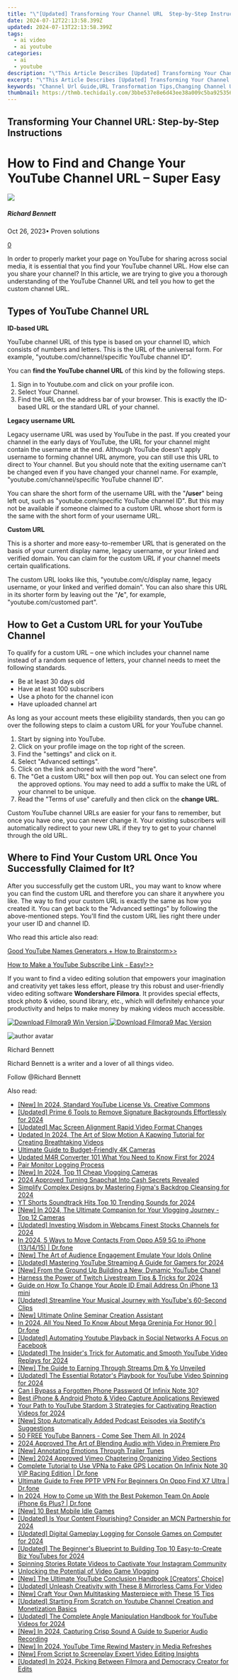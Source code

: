 ```yaml
---
title: "\"[Updated] Transforming Your Channel URL  Step-by-Step Instructions\""
date: 2024-07-12T22:13:58.399Z
updated: 2024-07-13T22:13:58.399Z
tags:
  - ai video
  - ai youtube
categories:
  - ai
  - youtube
description: "\"This Article Describes [Updated] Transforming Your Channel URL: Step-by-Step Instructions\""
excerpt: "\"This Article Describes [Updated] Transforming Your Channel URL: Step-by-Step Instructions\""
keywords: "Channel Url Guide,URL Transformation Tips,Changing Channel URL Steps,Optimize Channel Address,Streaming Platform URL Update,Reformat Channel Links,Channel URL Conversion Procedures"
thumbnail: https://thmb.techidaily.com/3bbe537e8e6d43ee38a009c5ba9253564dbe37ab479840f5e7760ebe6f9d088b.jpg
---
```


## Transforming Your Channel URL: Step-by-Step Instructions

# How to Find and Change Your YouTube Channel URL – Super Easy
![](https://images.wondershare.com/filmora/article-images/richard-bennett.jpg)

##### Richard Bennett

 Oct 26, 2023• Proven solutions

[0](#commentsBoxSeoTemplate)

In order to properly market your page on YouTube for sharing across social media, it is essential that you find your YouTube channel URL. How else can you share your channel? In this article, we are trying to give you a thorough understanding of the YouTube Channel URL and tell you how to get the custom channel URL.

## Types of YouTube Channel URL

**ID-based URL**

YouTube channel URL of this type is based on your channel ID, which consists of numbers and letters. This is the URL of the universal form. For example, "youtube.com/channel/specific YouTube channel ID".

You can **find the YouTube channel URL** of this kind by the following steps.

1. Sign in to Youtube.com and click on your profile icon.
2. Select Your Channel.
3. Find the URL on the address bar of your browser. This is exactly the ID-based URL or the standard URL of your channel.

**Legacy username URL**

Legacy username URL was used by YouTube in the past. If you created your channel in the early days of YouTube, the URL for your channel might contain the username at the end. Although YouTube doesn't apply username to forming channel URL anymore, you can still use this URL to direct to Your channel. But you should note that the exiting username can't be changed even if you have changed your channel name. For example, "youtube.com/channel/specific YouTube channel ID".

You can share the short form of the username URL with the "**/user**" being left out, such as "youtube.com/specific YouTube channel ID". But this may not be available if someone claimed to a custom URL whose short form is the same with the short form of your username URL.

**Custom URL**

This is a shorter and more easy-to-remember URL that is generated on the basis of your current display name, legacy username, or your linked and verified domain. You can claim for the custom URL if your channel meets certain qualifications.

The custom URL looks like this, "youtube.com/c/display name, legacy username, or your linked and verified domain". You can also share this URL in its shorter form by leaving out the "**/c**", for example, "youtube.com/customed part".

## **How to Get a Custom URL for your YouTube Channel**

To qualify for a custom URL – one which includes your channel name instead of a random sequence of letters, your channel needs to meet the following standards.

* Be at least 30 days old
* Have at least 100 subscribers
* Use a photo for the channel icon
* Have uploaded channel art

As long as your account meets these eligibility standards, then you can go over the following steps to claim a custom URL for your YouTube channel.

   1. Start by signing into YouTube.
   2. Click on your profile image on the top right of the screen.
   3. Find the "settings" and click on it.
   4. Select "Advanced settings".
   5. Click on the link anchored with the word "here".
   6. The "Get a custom URL" box will then pop out. You can select one from the approved options. You may need to add a suffix to make the URL of your channel to be unique.
   7. Read the "Terms of use" carefully and then click on the **change URL**.

Custom YouTube channel URLs are easier for your fans to remember, but once you have one, you can never change it. Your existing subscribers will automatically redirect to your new URL if they try to get to your channel through the old URL.

## Where to Find Your **Custom URL Once You Successfully Claimed for It?**

After you successfully get the custom URL, you may want to know where you can find the custom URL and therefore you can share it anywhere you like. The way to find your custom URL is exactly the same as how you created it. You can get back to the "Advanced settings" by following the above-mentioned steps. You'll find the custom URL lies right there under your user ID and channel ID.

Who read this article also read:

[Good YouTube Names Generators + How to Brainstorm>>](https://tools.techidaily.com/wondershare/filmora/download/)

[How to Make a YouTube Subscribe Link - Easy!>>](https://tools.techidaily.com/wondershare/filmora/download/)

If you want to find a video editing solution that empowers your imagination and creativity yet takes less effort, please try this robust and user-friendly video editing software **Wondershare Filmora**. It provides special effects, stock photo & video, sound library, etc., which will definitely enhance your productivity and helps to make money by making videos much accessible.

[![Download Filmora9 Win Version](https://images.wondershare.com/filmora/guide/download-btn-win.jpg) ](https://tools.techidaily.com/wondershare/filmora/download/) [![Download Filmora9 Mac Version](https://images.wondershare.com/filmora/guide/download-btn-mac.jpg) ](https://tools.techidaily.com/wondershare/filmora/download/)

![author avatar](https://images.wondershare.com/filmora/article-images/richard-bennett.jpg)

Richard Bennett

Richard Bennett is a writer and a lover of all things video.

Follow @Richard Bennett


<ins class="adsbygoogle"
     style="display:block"
     data-ad-format="autorelaxed"
     data-ad-client="ca-pub-7571918770474297"
     data-ad-slot="1223367746"></ins>



<ins class="adsbygoogle"
     style="display:block"
     data-ad-client="ca-pub-7571918770474297"
     data-ad-slot="8358498916"
     data-ad-format="auto"
     data-full-width-responsive="true"></ins>



<span class="atpl-alsoreadstyle">Also read:</span>
<div><ul>
<li><a href="https://youtube-tips.techidaily.com/n-2024-standard-youtube-license-vs-creative-commons/"><u>[New] In 2024, Standard YouTube License Vs. Creative Commons</u></a></li>
<li><a href="https://article-tips.techidaily.com/updated-prime-6-tools-to-remove-signature-backgrounds-effortlessly-for-2024/"><u>[Updated] Prime 6 Tools to Remove Signature Backgrounds Effortlessly for 2024</u></a></li>
<li><a href="https://youtube-tips.techidaily.com/ed-mac-screen-alignment-rapid-video-format-changes/"><u>[Updated] Mac Screen Alignment  Rapid Video Format Changes</u></a></li>
<li><a href="https://smart-video-editing.techidaily.com/updated-in-2024-the-art-of-slow-motion-a-kapwing-tutorial-for-creating-breathtaking-videos/"><u>Updated In 2024, The Art of Slow Motion A Kapwing Tutorial for Creating Breathtaking Videos</u></a></li>
<li><a href="https://extra-information.techidaily.com/ultimate-guide-to-budget-friendly-4k-cameras/"><u>Ultimate Guide to Budget-Friendly 4K Cameras</u></a></li>
<li><a href="https://smart-video-creator.techidaily.com/updated-m4r-converter-101-what-you-need-to-know-first-for-2024/"><u>Updated M4R Converter 101 What You Need to Know First for 2024</u></a></li>
<li><a href="https://video-screen-grab.techidaily.com/pair-monitor-logging-process/"><u>Pair Monitor Logging Process</u></a></li>
<li><a href="https://youtube-tips.techidaily.com/n-2024-top-11-cheap-vlogging-cameras/"><u>[New] In 2024, Top 11 Cheap Vlogging Cameras</u></a></li>
<li><a href="https://snapchat-videos.techidaily.com/2024-approved-turning-snapchat-into-cash-secrets-revealed/"><u>2024 Approved  Turning Snapchat Into Cash  Secrets Revealed</u></a></li>
<li><a href="https://fox-cloud.techidaily.com/simplify-complex-designs-by-mastering-figmas-backdrop-cleansing-for-2024/"><u>Simplify Complex Designs by Mastering Figma's Backdrop Cleansing for 2024</u></a></li>
<li><a href="https://youtube-tips.techidaily.com/orts-soundtrack-hits-top-10-trending-sounds-for-2024/"><u>YT Shorts Soundtrack Hits  Top 10 Trending Sounds for 2024</u></a></li>
<li><a href="https://youtube-tips.techidaily.com/n-2024-the-ultimate-companion-for-your-vlogging-journey-top-12-cameras/"><u>[New] In 2024, The Ultimate Companion for Your Vlogging Journey - Top 12 Cameras</u></a></li>
<li><a href="https://youtube-tips.techidaily.com/ed-investing-wisdom-in-webcams-finest-stocks-channels-for-2024/"><u>[Updated] Investing Wisdom in Webcams  Finest Stocks Channels for 2024</u></a></li>
<li><a href="https://android-transfer.techidaily.com/in-2024-5-ways-to-move-contacts-from-oppo-a59-5g-to-iphone-131415-drfone-by-drfone-transfer-from-android-transfer-from-android/"><u>In 2024, 5 Ways to Move Contacts From Oppo A59 5G to iPhone (13/14/15) | Dr.fone</u></a></li>
<li><a href="https://youtube-tips.techidaily.com/he-art-of-audience-engagement-emulate-your-idols-online/"><u>[New] The Art of Audience Engagement  Emulate Your Idols Online</u></a></li>
<li><a href="https://youtube-tips.techidaily.com/ed-mastering-youtube-streaming-a-guide-for-gamers-for-2024/"><u>[Updated] Mastering YouTube Streaming  A Guide for Gamers for 2024</u></a></li>
<li><a href="https://youtube-tips.techidaily.com/rom-the-ground-up-building-a-new-dynamic-youtube-chanel/"><u>[New] From the Ground Up  Building a New, Dynamic YouTube Chanel</u></a></li>
<li><a href="https://twitter-clips.techidaily.com/harness-the-power-of-twitch-livestream-tips-and-tricks-for-2024/"><u>Harness the Power of Twitch  Livestream Tips & Tricks for 2024</u></a></li>
<li><a href="https://ios-unlock.techidaily.com/guide-on-how-to-change-your-apple-id-email-address-on-iphone-13-mini-by-drfone-ios/"><u>Guide on How To Change Your Apple ID Email Address On iPhone 13 mini</u></a></li>
<li><a href="https://youtube-tips.techidaily.com/ed-streamline-your-musical-journey-with-youtubes-60-second-clips/"><u>[Updated] Streamline Your Musical Journey with YouTube's 60-Second Clips</u></a></li>
<li><a href="https://some-skills.techidaily.com/new-ultimate-online-seminar-creation-assistant/"><u>[New] Ultimate Online Seminar Creation Assistant</u></a></li>
<li><a href="https://pokemon-go-android.techidaily.com/in-2024-all-you-need-to-know-about-mega-greninja-for-honor-90-drfone-by-drfone-virtual-android/"><u>In 2024, All You Need To Know About Mega Greninja For Honor 90 | Dr.fone</u></a></li>
<li><a href="https://facebook-video-content.techidaily.com/updated-automating-youtube-playback-in-social-networks-a-focus-on-facebook/"><u>[Updated] Automating Youtube Playback in Social Networks  A Focus on Facebook</u></a></li>
<li><a href="https://youtube-tips.techidaily.com/ed-the-insiders-trick-for-automatic-and-smooth-youtube-video-replays-for-2024/"><u>[Updated] The Insider's Trick for Automatic and Smooth YouTube Video Replays for 2024</u></a></li>
<li><a href="https://youtube-tips.techidaily.com/he-guide-to-earning-through-streams-dm-and-yo-unveiled/"><u>[New] The Guide to Earning Through Streams  Dm & Yo Unveiled</u></a></li>
<li><a href="https://youtube-tips.techidaily.com/ed-the-essential-rotators-playbook-for-youtube-video-spinning-for-2024/"><u>[Updated] The Essential Rotator's Playbook for YouTube Video Spinning for 2024</u></a></li>
<li><a href="https://unlock-android.techidaily.com/can-i-bypass-a-forgotten-phone-password-of-infinix-note-30-by-drfone-android/"><u>Can I Bypass a Forgotten Phone Password Of Infinix Note 30?</u></a></li>
<li><a href="https://youtube-tips.techidaily.com/iphone-and-android-photo-and-video-capture-applications-reviewed/"><u>Best iPhone & Android Photo & Video Capture Applications Reviewed</u></a></li>
<li><a href="https://youtube-tips.techidaily.com/path-to-youtube-stardom-3-strategies-for-captivating-reaction-videos-for-2024/"><u>Your Path to YouTube Stardom  3 Strategies for Captivating Reaction Videos for 2024</u></a></li>
<li><a href="https://extra-approaches.techidaily.com/new-stop-automatically-added-podcast-episodes-via-spotifys-suggestions/"><u>[New] Stop Automatically Added Podcast Episodes via Spotify's Suggestions</u></a></li>
<li><a href="https://youtube-tips.techidaily.com/ee-youtube-banners-come-see-them-all-in-2024/"><u>50 FREE YouTube Banners - Come See Them All, In 2024</u></a></li>
<li><a href="https://some-guidance.techidaily.com/2024-approved-the-art-of-blending-audio-with-video-in-premiere-pro/"><u>2024 Approved  The Art of Blending Audio with Video in Premiere Pro</u></a></li>
<li><a href="https://extra-hints.techidaily.com/new-annotating-emotions-through-trailer-tunes/"><u>[New] Annotating Emotions Through Trailer Tunes</u></a></li>
<li><a href="https://vimeo-videos.techidaily.com/new-2024-approved-vimeo-chaptering-organizing-video-sections/"><u>[New] 2024 Approved  Vimeo Chaptering  Organizing Video Sections</u></a></li>
<li><a href="https://fake-location.techidaily.com/complete-tutorial-to-use-vpna-to-fake-gps-location-on-infinix-note-30-vip-racing-edition-drfone-by-drfone-virtual-android/"><u>Complete Tutorial to Use VPNa to Fake GPS Location On Infinix Note 30 VIP Racing Edition | Dr.fone</u></a></li>
<li><a href="https://fake-location.techidaily.com/ultimate-guide-to-free-pptp-vpn-for-beginners-on-oppo-find-x7-ultra-drfone-by-drfone-virtual-android/"><u>Ultimate Guide to Free PPTP VPN For Beginners On Oppo Find X7 Ultra | Dr.fone</u></a></li>
<li><a href="https://ios-pokemon-go.techidaily.com/in-2024-how-to-come-up-with-the-best-pokemon-team-on-apple-iphone-6s-plus-drfone-by-drfone-virtual-ios/"><u>In 2024, How to Come up With the Best Pokemon Team On Apple iPhone 6s Plus? | Dr.fone</u></a></li>
<li><a href="https://visual-screen-recording.techidaily.com/new-10-best-mobile-idle-games/"><u>[New] 10 Best Mobile Idle Games</u></a></li>
<li><a href="https://youtube-tips.techidaily.com/ed-is-your-content-flourishing-consider-an-mcn-partnership-for-2024/"><u>[Updated] Is Your Content Flourishing? Consider an MCN Partnership for 2024</u></a></li>
<li><a href="https://visual-screen-recording.techidaily.com/updated-digital-gameplay-logging-for-console-games-on-computer-for-2024/"><u>[Updated] Digital Gameplay Logging for Console Games on Computer for 2024</u></a></li>
<li><a href="https://youtube-tips.techidaily.com/ed-the-beginners-blueprint-to-building-top-10-easy-to-create-biz-youtubes-for-2024/"><u>[Updated] The Beginner's Blueprint to Building Top 10 Easy-to-Create Biz YouTubes for 2024</u></a></li>
<li><a href="https://instagram-video-files.techidaily.com/spinning-stories-rotate-videos-to-captivate-your-instagram-community/"><u>Spinning Stories  Rotate Videos to Captivate Your Instagram Community</u></a></li>
<li><a href="https://youtube-tips.techidaily.com/king-the-potential-of-video-game-vlogging/"><u>Unlocking the Potential of Video Game Vlogging</u></a></li>
<li><a href="https://youtube-tips.techidaily.com/he-ultimate-youtube-conclusion-handbook-creators-choice/"><u>[New] The Ultimate YouTube Conclusion Handbook [Creators' Choice]</u></a></li>
<li><a href="https://youtube-tips.techidaily.com/ed-unleash-creativity-with-these-8-mirrorless-cams-for-video/"><u>[Updated] Unleash Creativity with These 8 Mirrorless Cams For Video</u></a></li>
<li><a href="https://extra-hints.techidaily.com/new-craft-your-own-multitasking-masterpiece-with-these-15-tips/"><u>[New] Craft Your Own Multitasking Masterpiece with These 15 Tips</u></a></li>
<li><a href="https://youtube-tips.techidaily.com/ed-starting-from-scratch-on-youtube-channel-creation-and-monetization-basics/"><u>[Updated] Starting From Scratch on Youtube  Channel Creation and Monetization Basics</u></a></li>
<li><a href="https://youtube-tips.techidaily.com/ed-the-complete-angle-manipulation-handbook-for-youtube-videos-for-2024/"><u>[Updated] The Complete Angle Manipulation Handbook for YouTube Videos for 2024</u></a></li>
<li><a href="https://youtube-tips.techidaily.com/n-2024-capturing-crisp-sound-a-guide-to-superior-audio-recording/"><u>[New] In 2024, Capturing Crisp Sound  A Guide to Superior Audio Recording</u></a></li>
<li><a href="https://youtube-tips.techidaily.com/n-2024-youtube-time-rewind-mastery-in-media-refreshes/"><u>[New] In 2024, YouTube Time Rewind  Mastery in Media Refreshes</u></a></li>
<li><a href="https://youtube-tips.techidaily.com/rom-script-to-screenplay-expert-video-editing-insights/"><u>[New] From Script to Screenplay  Expert Video Editing Insights</u></a></li>
<li><a href="https://screen-recording.techidaily.com/updated-in-2024-picking-between-filmora-and-democracy-creator-for-edits/"><u>[Updated] In 2024, Picking Between Filmora and Democracy Creator for Edits</u></a></li>
</ul></div>
